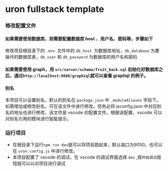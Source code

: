 
# uron fullstack template

### 修改配置文件
#### 如果需要使用数据库，则需要配置数据库 host 、用户名、密码等，步骤如下
修改项目根目录下的 `.env `文件中的 `db_host `为数据库地址，`db_database` 为要操作的数据库表，`db_user` 和 `db_password` 为数据库的用户名和密码

#### 如果需要使用 graph，用 `src/server/schema/fruit_back.sql` 初始化好数据库之后，通过`http://localhost:8000/graphiql`就可以查看 graphql 的例子。


#### 别名
本项目可以设置别名，默认的别名在 `package.json` 中 `_moduleAliases` 字段下。如需增加或修改别名，可在该文件中进行修改。但务必将 jsconfig.json 中对应别名的地址也进行修改，该文件是 vscode 的配置文件。根据该配置，vscode 可以对别名引用的模块进行智能提示。

### 运行项目
- 在根目录下运行`npm run dev`就可以将项目跑起来，默认端口为9050。也可以在 `uron.config.js` 中进行修改。
- 本项目配置了 vscode 的调试，在 vscode 的调试界面选择 `dev` ,按`开始调试`按钮就可以以对项目进行调试
